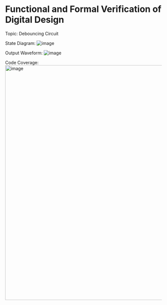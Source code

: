 # Functional and Formal Verification of Digital Design 

Topic: Debouncing Circuit 

State Diagram:
![image](https://github.com/SindhuCP/FFVDD/assets/148478177/f40f45f9-6e76-4fb4-b948-8d9c329b163f)

Output Waveform:
![image](https://github.com/SindhuCP/FFVDD/assets/148478177/6ec5937c-b207-45ed-a0b2-e5b8f85a2e36)

Code Coverage:
<img width="754" alt="image" src="https://github.com/SindhuCP/FFVDD/assets/148478177/3d70330d-191a-4bd0-a790-08295889aa61">


